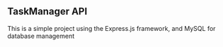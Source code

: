 ## TaskManager API
This is a simple project using the Express.js framework, and MySQL for database management
